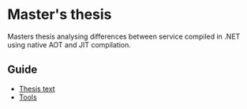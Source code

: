 # Master's thesis

Masters thesis analysing differences between service compiled in .NET using native AOT and JIT compilation.

## Guide

- [Thesis text](./Thesis/prace.pdf)
- [Tools](./Source/Tools/readme.md)
